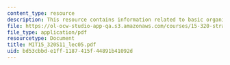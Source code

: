 ```yaml
---
content_type: resource
description: This resource contains information related to basic organizational designs.
file: https://ol-ocw-studio-app-qa.s3.amazonaws.com/courses/15-320-strategic-organizational-design-spring-2011/bd53cbbde1ff1187415f44891b41092d_MIT15_320S11_lec05.pdf
file_type: application/pdf
resourcetype: Document
title: MIT15_320S11_lec05.pdf
uid: bd53cbbd-e1ff-1187-415f-44891b41092d
---
```

